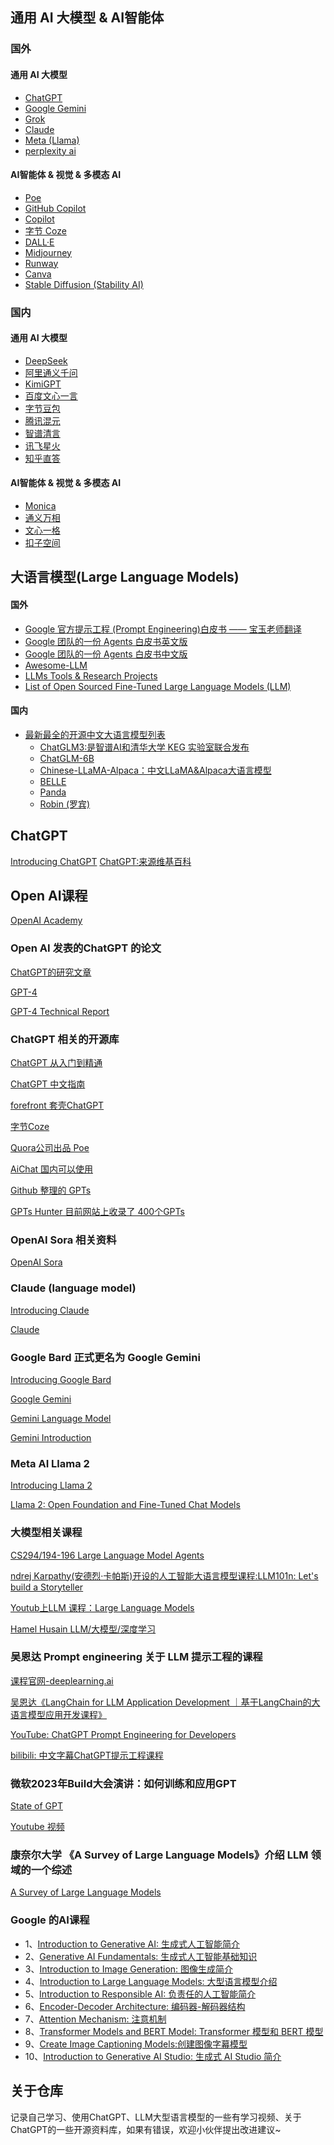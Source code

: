 ## 通用 AI 大模型 & AI智能体
### 国外
#### 通用 AI 大模型
* [ChatGPT](https://chatgpt.com)
* [Google Gemini](https://gemini.google.com)
* [Grok](https://grok.com)
* [Claude](https://claude.ai)
* [Meta (Llama)](https://www.meta.ai)
* [perplexity ai](https://www.perplexity.ai)
#### AI智能体 & 视觉 & 多模态 AI
* [Poe](https://poe.com)
* [GitHub Copilot](https://github.com/copilot)
* [Copilot](https://copilot.microsoft.com/chats/CiRZwfGW3wtEgNE9UMeLT)
* [字节 Coze](https://www.coze.com)
* [DALL·E](https://openai.com/dall-e-2)
* [Midjourney](https://www.midjourney.com)
* [Runway](https://runwayml.com)
* [Canva](https://www.canva.com)
* [Stable Diffusion (Stability AI)](https://stability.ai)

### 国内
#### 通用 AI 大模型
* [DeepSeek](https://chat.deepseek.com)
* [阿里通义千问](https://tongyi.aliyun.com)
* [KimiGPT](https://kimi.moonshot.cn)
* [百度文心一言](https://yiyan.baidu.com)
* [字节豆包](https://www.doubao.com/chat)
* [腾讯混元](https://hunyuan.tencent.com)
* [智谱清言](https://chatglm.cn)
* [讯飞星火](https://xinghuo.xfyun.cn/desk)
* [知乎直答](https://zhida.zhihu.com)
#### AI智能体 & 视觉 & 多模态 AI
* [Monica](https://monica.im)
* [通义万相](https://tongyi.aliyun.com/wanxiang)
* [文心一格](https://yige.baidu.com)
* [扣子空间](https://space.coze.cn)


## 大语言模型(Large Language Models)
#### 国外
* [Google 官方提示工程 (Prompt Engineering)白皮书 —— 宝玉老师翻译](https://baoyu.io/blog/google-prompt-engineering-whitepaper)
* [Google 团队的一份 Agents 白皮书英文版](https://drive.google.com/file/d/1oEjiRCTbd54aSdB_eEe3UShxLBWK9xkt/view?pli=1)
* [Google 团队的一份 Agents 白皮书中文版](https://arthurchiao.art/blog/ai-agent-white-paper-zh)
* [Awesome-LLM](https://github.com/Hannibal046/Awesome-LLM)
* [LLMs Tools & Research Projects](https://github.com/PetroIvaniuk/llms-tools)
* [List of Open Sourced Fine-Tuned Large Language Models (LLM)](https://sungkim11.medium.com/list-of-open-sourced-fine-tuned-large-language-models-llm-8d95a2e0dc76)
#### 国内
* [最新最全的开源中文大语言模型列表](https://www.wehelpwin.com/article/4110)
  * [ChatGLM3:是智谱AI和清华大学 KEG 实验室联合发布](https://github.com/THUDM/ChatGLM3)
  * [ChatGLM-6B](https://github.com/THUDM/ChatGLM-6B)
  * [Chinese-LLaMA-Alpaca：中文LLaMA&Alpaca大语言模型](https://github.com/ymcui/Chinese-LLaMA-Alpaca)
  * [BELLE](https://github.com/LianjiaTech/BELLE)
  * [Panda](https://github.com/dandelionsllm/pandallm)
  * [Robin (罗宾)](https://github.com/OptimalScale/LMFlow)


## ChatGPT
[Introducing ChatGPT](https://openai.com/blog/chatgpt)
[ChatGPT:来源维基百科](https://zh.wikipedia.org/wiki/ChatGPT)

## Open AI课程
[OpenAI Academy](https://academy.openai.com/home/content)

### Open AI 发表的ChatGPT 的论文

[ChatGPT的研究文章](https://openai.com/research)

[GPT-4](https://openai.com/research/gpt-4)

[GPT-4 Technical Report](https://arxiv.org/pdf/2303.08774.pdf)


### ChatGPT 相关的开源库

[ChatGPT 从入门到精通](https://github.com/justjavac/chatgpt)

[ChatGPT 中文指南](https://github.com/yzfly/awesome-chatgpt-zh)

[forefront 套壳ChatGPT](https://chat.forefront.ai/)

[字节Coze](https://www.coze.com)

[Quora公司出品 Poe](https://poe.com)

[AiChat 国内可以使用](https://c.aichat.la/#/friend)

[Github 整理的 GPTs](https://github.com/linexjlin/GPTs)

[GPTs Hunter 目前网站上收录了 400个GPTs](https://www.gptshunter.com)

### OpenAI Sora 相关资料

[OpenAI Sora](https://openai.com/sora)

### Claude (language model)

[Introducing Claude](https://en.wikipedia.org/wiki/Claude_(language_model))

[Claude](https://claude.ai/)

### Google Bard 正式更名为 Google Gemini
[Introducing Google Bard](https://en.wikipedia.org/wiki/Gemini_(chatbot))

[Google Gemini](https://gemini.google.com/app)

[Gemini Language Model](https://en.wikipedia.org/wiki/Gemini_%28language_model%29)

[Gemini Introduction](https://deepmind.google/technologies/gemini/#introduction)

###  Meta AI Llama 2

[Introducing Llama 2](https://ai.meta.com/llama/?utm_source=twitter&utm_medium=organic_social&utm_campaign=llama2&utm_content=video)

[Llama 2: Open Foundation and Fine-Tuned Chat Models](https://scontent-nrt1-1.xx.fbcdn.net/v/t39.2365-6/10000000_662098952474184_2584067087619170692_n.pdf?_nc_cat=105&ccb=1-7&_nc_sid=3c67a6&_nc_ohc=qhK-ahCbkBMAX-qEWmV&_nc_ht=scontent-nrt1-1.xx&oh=00_AfDKue2tZZUVNnzD5Nwv_k-GswWsZeS0yUHpgtEaSdJGVA&oe=64BE66FF)

### 大模型相关课程

[CS294/194-196 Large Language Model Agents](https://rdi.berkeley.edu/llm-agents/f24)

[ndrej Karpathy(安德烈·卡帕斯)开设的人工智能大语言模型课程:LLM101n: Let's build a Storyteller](https://github.com/karpathy/LLM101n)

[Youtub上LLM 课程：Large Language Models](https://www.youtube.com/playlist?list=PLqGkIjcOyrGnjyBHl4GE2S9kX47X96FH-)

[Hamel Husain LLM/大模型/深度学习](https://hamel.dev/blog/posts/course)

### 吴恩达 Prompt engineering 关于 LLM 提示工程的课程

[课程官网-deeplearning.ai](https://www.deeplearning.ai)

[吴恩达《LangChain for LLM Application Development ｜基于LangChain的大语言模型应用开发课程》](https://youtu.be/gUcYC0Iuw2g)

[YouTube: ChatGPT Prompt Engineering for Developers](https://youtu.be/hQTEVI87GRg)

[bilibili: 中文字幕ChatGPT提示工程课程](https://www.bilibili.com/video/BV1gs4y1R7EJ/?share_source=copy_web&vd_source=4e61e7552d45a3b497e560000fb24dbe)


###  微软2023年Build大会演讲：如何训练和应用GPT

[State of GPT](https://build.microsoft.com/en-US/sessions/db3f4859-cd30-4445-a0cd-553c3304f8e2)

[Youtube 视频](https://youtu.be/YrBJiy-V8MY)

### 康奈尔大学 《A Survey of Large Language Models》介绍 LLM 领域的一个综述

[A Survey of Large Language Models](https://arxiv.org/abs/2303.18223)

### Google 的AI课程
- 1、[Introduction to Generative AI: 生成式人工智能简介](https://www.cloudskillsboost.google/course_templates/536)
- 2、[Generative AI Fundamentals: 生成式人工智能基础知识](https://www.cloudskillsboost.google/course_templates/556)
- 3、[Introduction to Image Generation: 图像生成简介](https://www.cloudskillsboost.google/course_templates/541)
- 4、[Introduction to Large Language Models: 大型语言模型介绍](https://www.cloudskillsboost.google/course_templates/539)
- 5、[Introduction to Responsible AI: 负责任的人工智能简介](https://www.cloudskillsboost.google/course_templates/554)
- 6、[Encoder-Decoder Architecture: 编码器-解码器结构](https://www.cloudskillsboost.google/course_templates/543)
- 7、[Attention Mechanism: 注意机制](https://www.cloudskillsboost.google/course_templates/537)
- 8、[Transformer Models and BERT Model: Transformer 模型和 BERT 模型](https://www.cloudskillsboost.google/course_templates/538)
- 9、[Create Image Captioning Models:创建图像字幕模型 ](https://www.cloudskillsboost.google/course_templates/542)
- 10、[Introduction to Generative AI Studio: 生成式 AI Studio 简介](https://www.cloudskillsboost.google/course_templates/552)



## 关于仓库

记录自己学习、使用ChatGPT、LLM大型语言模型的一些有学习视频、关于ChatGPT的一些开源资料库，如果有错误，欢迎小伙伴提出改进建议~

